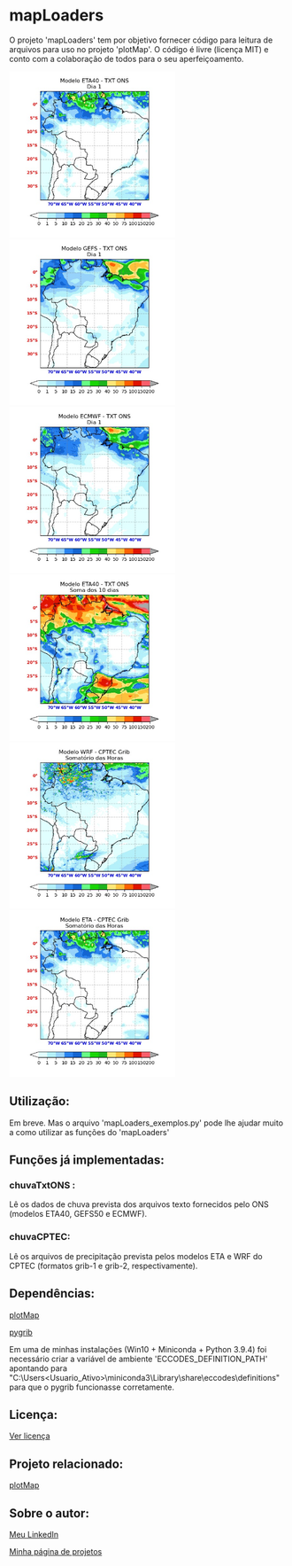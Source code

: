 # mapLoaders
O projeto 'mapLoaders' tem por objetivo fornecer código para leitura de arquivos para uso no projeto 'plotMap'.
O código é livre (licença MIT) e conto com a colaboração de todos para o seu aperfeiçoamento.

<img src="txtsONS/Saida/ETA40_fig_dia_1.jpg" width="300"> <img src="txtsONS/Saida/GEFS_fig_dia_1.jpg" width="300"> <img src="txtsONS/Saida/ECMWF_fig_dia_1.jpg" width="300"> <img src="txtsONS/Saida/ETA40_fig_total.jpg" width="300"> <img src="WRF/Saida/WRF_Total.jpg" width="300"> <img src="ETA/Saida/ETA_Total.jpg" width="300">



## Utilização:

Em breve. Mas o arquivo 'mapLoaders_exemplos.py' pode lhe ajudar muito a como utilizar as funções do 'mapLoaders'



## Funções já implementadas:

### chuvaTxtONS :
Lê os dados de chuva prevista dos arquivos texto fornecidos pelo ONS (modelos ETA40, GEFS50 e ECMWF).

### chuvaCPTEC:
Lê os arquivos de precipitação prevista pelos modelos ETA e WRF do CPTEC (formatos grib-1 e grib-2, respectivamente). 


## Dependências:

[plotMap](https://github.com/NelsonBittencourt/plotMap)

[pygrib](https://github.com/jswhit/pygrib)

Em uma de minhas instalações (Win10 + Miniconda + Python 3.9.4) foi necessário criar a variável de ambiente 'ECCODES_DEFINITION_PATH' apontando para "C:\Users\<Usuario_Ativo>\miniconda3\Library\share\eccodes\definitions" para que o pygrib funcionasse corretamente.


## Licença:

[Ver licença](LICENSE)


## Projeto relacionado:

[plotMap](https://github.com/NelsonBittencourt/plotMap)


## Sobre o autor:

[Meu LinkedIn](http://www.linkedin.com/in/nelsonrossibittencourt)

[Minha página de projetos](http://www.nrbenergia.somee.com)


